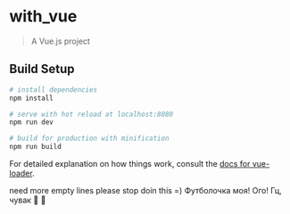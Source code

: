 # with_vue

> A Vue.js project

## Build Setup

``` bash
# install dependencies
npm install

# serve with hot reload at localhost:8080
npm run dev

# build for production with minification
npm run build
```

For detailed explanation on how things work, consult the [docs for vue-loader](http://vuejs.github.io/vue-loader).



need more empty lines
please stop doin this
=)
Футболочка моя!
Ого! Гц, чувак
💩
🎎
